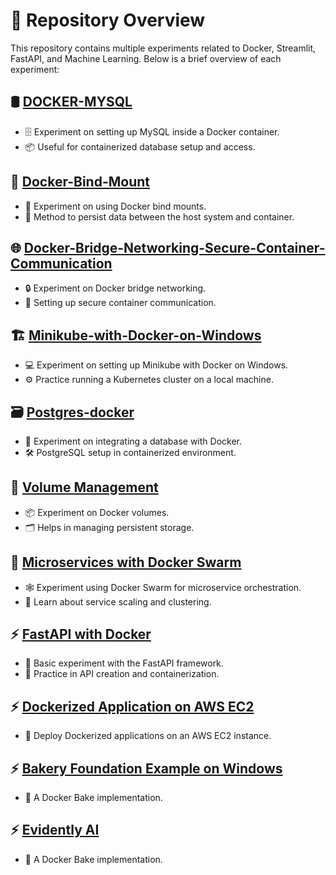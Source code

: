 # 🚀 Repository Overview

This repository contains multiple experiments related to Docker, Streamlit, FastAPI, and Machine Learning. Below is a brief overview of each experiment:

## 🛢️ [DOCKER-MYSQL](https://github.com/Rahul5116/DOCKER-MYSQL)
- 🗄️ Experiment on setting up MySQL inside a Docker container.
- 📦 Useful for containerized database setup and access.

## 📂 [Docker-Bind-Mount](https://github.com/Rahul5116/Docker-Bind-Mount)
- 🔗 Experiment on using Docker bind mounts.
- 💾 Method to persist data between the host system and container.

## 🌐 [Docker-Bridge-Networking-Secure-Container-Communication](https://github.com/Rahul5116/Docker-Bridge-Networking-Secure-Container-Communication)
- 🔒 Experiment on Docker bridge networking.
- 🔄 Setting up secure container communication.

## 🏗️ [Minikube-with-Docker-on-Windows](https://github.com/Rahul5116/Minikube-with-Docker-on-Windows)
- 💻 Experiment on setting up Minikube with Docker on Windows.
- ⚙️ Practice running a Kubernetes cluster on a local machine.

## 🗃️ [Postgres-docker](https://github.com/Rahul5116/Postgres-docker)
- 🔄 Experiment on integrating a database with Docker.
- 🛠️ PostgreSQL setup in containerized environment.

## 💾 [Volume Management](https://github.com/Rahul5116/DOCKER/tree/main/Volume)
- 📦 Experiment on Docker volumes.
- 🗂️ Helps in managing persistent storage.

## 🐳 [Microservices with Docker Swarm](https://github.com/Rahul5116/DOCKER/tree/main/microservices_swarm-main)
- 🕸️ Experiment using Docker Swarm for microservice orchestration.
- 🔧 Learn about service scaling and clustering.

## ⚡ [FastAPI with Docker](https://github.com/Rahul5116/DOCKER/tree/main/fastapi-main)
- 🚀 Basic experiment with the FastAPI framework.
- 🔧 Practice in API creation and containerization.

## ⚡ [Dockerized Application on AWS EC2](https://github.com/Rahul5116/DOCKER/tree/main/Dockerized%20Application%20on%20AWS%20EC2)
- 🚀 Deploy Dockerized applications on an AWS EC2 instance.

## ⚡ [Bakery Foundation Example on Windows](https://github.com/Rahul5116/DOCKER/tree/main/Bakery%20Foundation%20Example%20on%20Windows)
- 🚀 A Docker Bake implementation.


## ⚡ [Evidently AI](https://github.com/Rahul5116/DOCKER/tree/main/Evidently%20AI)
- 🚀 A Docker Bake implementation.





